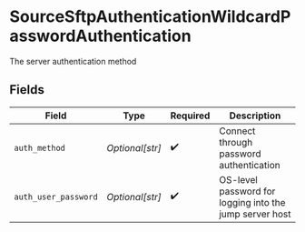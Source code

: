 # SourceSftpAuthenticationWildcardPasswordAuthentication

The server authentication method


## Fields

| Field                                                   | Type                                                    | Required                                                | Description                                             |
| ------------------------------------------------------- | ------------------------------------------------------- | ------------------------------------------------------- | ------------------------------------------------------- |
| `auth_method`                                           | *Optional[str]*                                         | :heavy_check_mark:                                      | Connect through password authentication                 |
| `auth_user_password`                                    | *Optional[str]*                                         | :heavy_check_mark:                                      | OS-level password for logging into the jump server host |
